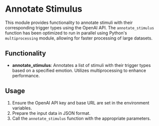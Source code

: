 # Annotate Stimulus

This module provides functionality to annotate stimuli with their corresponding trigger types using the OpenAI API. The `annotate_stimulus` function has been optimized to run in parallel using Python's `multiprocessing` module, allowing for faster processing of large datasets.

## Functionality

- **annotate_stimulus**: Annotates a list of stimuli with their trigger types based on a specified emotion. Utilizes multiprocessing to enhance performance.

## Usage

1. Ensure the OpenAI API key and base URL are set in the environment variables.
2. Prepare the input data in JSON format.
3. Call the `annotate_stimulus` function with the appropriate parameters.
